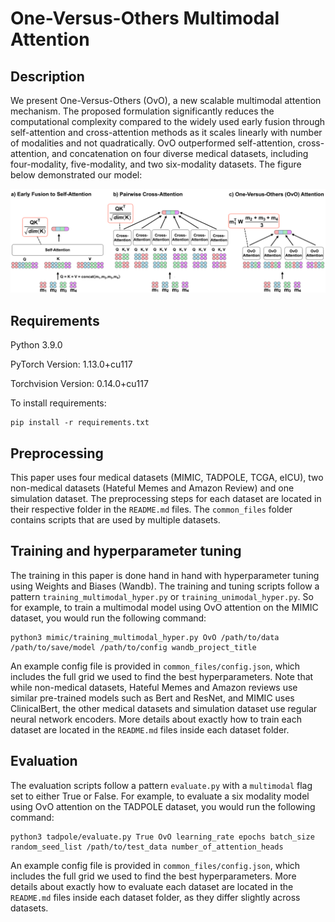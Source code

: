# One-Versus-Others Multimodal Attention

## Description
We present One-Versus-Others (OvO), a new scalable multimodal attention mechanism. The proposed formulation significantly reduces the computational complexity compared to the widely used early fusion through self-attention and cross-attention methods as it scales linearly with number of modalities and not quadratically. OvO outperformed self-attention, cross-attention, and concatenation on four diverse medical datasets, including four-modality, five-modality, and two six-modality datasets. The figure below demonstrated our model:

<img src="model_overview.png" width="800">

## Requirements
Python 3.9.0

PyTorch Version: 1.13.0+cu117

Torchvision Version: 0.14.0+cu117

To install requirements:

```setup
pip install -r requirements.txt
```
## Preprocessing
This paper uses four medical datasets (MIMIC, TADPOLE, TCGA, eICU), two non-medical datasets (Hateful Memes and Amazon Review) and one simulation dataset. The preprocessing steps for each dataset are located in their respective folder in the `README.md` files. The `common_files` folder contains scripts that are used by multiple datasets. 

## Training and hyperparameter tuning

The training in this paper is done hand in hand with hyperparameter tuning using Weights and Biases (Wandb). The training and tuning scripts follow a pattern `training_multimodal_hyper.py` or `training_unimodal_hyper.py`. So for example, to train a multimodal model using OvO attention on the MIMIC dataset, you would run the following command:

```train
python3 mimic/training_multimodal_hyper.py OvO /path/to/data /path/to/save/model /path/to/config wandb_project_title
```
An example config file is provided in `common_files/config.json`, which includes the full grid we used to find the best hyperparameters. Note that while non-medical datasets, Hateful Memes and Amazon reviews use similar pre-trained models such as Bert and ResNet, and MIMIC uses ClinicalBert, the other medical datasets and simulation dataset use regular neural network encoders. More details about exactly how to train each dataset are located in the `README.md` files inside each dataset folder.


## Evaluation

The evaluation scripts follow a pattern `evaluate.py` with a `multimodal` flag set to either True or False. For example, to evaluate a six modality model using OvO attention on the TADPOLE dataset, you would run the following command:

```evaluate
python3 tadpole/evaluate.py True OvO learning_rate epochs batch_size random_seed_list /path/to/test_data number_of_attention_heads
```
An example config file is provided in `common_files/config.json`, which includes the full grid we used to find the best hyperparameters. More details about exactly how to evaluate each dataset are located in the `README.md` files inside each dataset folder, as they differ slightly across datasets.
